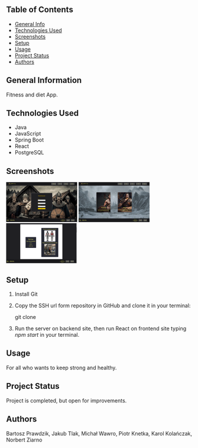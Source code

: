 ## Table of Contents
* [General Info](#general-information)
* [Technologies Used](#technologies-used)
* [Screenshots](#screenshots)
* [Setup](#setup)
* [Usage](#usage)
* [Project Status](#project-status)
* [Authors](#authors)

## General Information
Fitness and diet App.

## Technologies Used
- Java
- JavaScript
- Spring Boot
- React
- PostgreSQL


## Screenshots

<img height="108" src="readmeFiles/register.png?raw=true" width="192"/>

<img height="108" src="readmeFiles/mainPage.png?raw=true" width="192"/>

<img height="108" src="readmeFiles/exercise.png?raw=true" width="192"/>


## Setup
1. Install Git
2. Copy the SSH url form repository in GitHub and clone it in your terminal:

    git clone <ssh-url>

3. Run the server on backend site, then run React on frontend site typing *npm start* in your terminal.

## Usage
For all who wants to keep strong and healthy.

## Project Status
Project is completed, but open for improvements.

## Authors
Bartosz Prawdzik, Jakub Tlak, Michał Wawro, Piotr Knetka, Karol Kolańczak, Norbert Ziarno